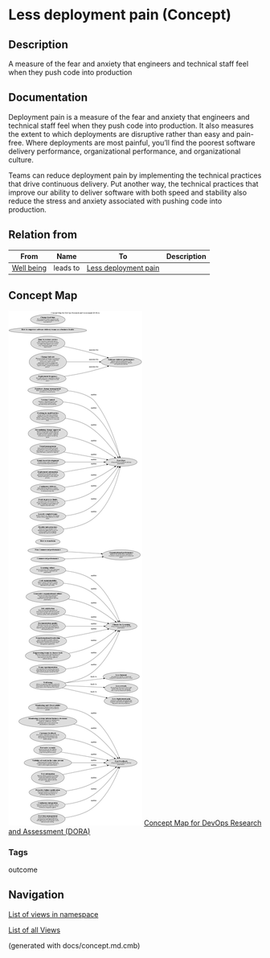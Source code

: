 # Less deployment pain (Concept)
## Description
A measure of the fear and anxiety that engineers and technical staff feel when they push code into production

## Documentation
Deployment pain is a measure of the fear and anxiety that engineers and technical staff feel when they push code into production. It also measures the extent to which deployments are disruptive rather than easy and pain-free. Where deployments are most painful, you’ll find the poorest software delivery performance, organizational performance, and organizational culture.

Teams can reduce deployment pain by implementing the technical practices that drive continuous delivery. Put another way, the technical practices that improve our ability to deliver software with both speed and stability also reduce the stress and anxiety associated with pushing code into production.

## Relation from
| From | Name | To | Description |
|---|---|---|---|
| [Well being](../../software-development/dora/well-being.md) | leads to | [Less deployment pain](../../software-development/dora/less-deployment-pain.md) |  |

## Concept Map
![Concept Map for DevOps Research and Assessment (DORA)](../../software-development/dora/concept-view.png)
[Concept Map for DevOps Research and Assessment (DORA)](../../software-development/dora/concept-view.md)

### Tags
outcome


## Navigation
[List of views in namespace](./views-in-namespace.md)

[List of all Views](../../views.md)

(generated with docs/concept.md.cmb)
